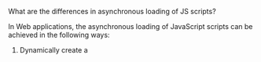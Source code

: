 What are the differences in asynchronous loading of JS scripts?

In Web applications, the asynchronous loading of JavaScript scripts can be achieved in the following ways:

1. Dynamically create a <script> tag and set its src attribute to the URL of the script to be loaded. 
   You can use the onload or onreadystatechange event to check if the script has finished loading.

    const script = document.createElement('script');
    script.src = 'path/to/script.js';
    script.onload = function() {
     // 
    };
    document.body.appendChild(script);


2.  Use the XMLHttpRequest object or the Fetch API to send an asynchronous request. After a successful request,
    parse the response text into JavaScript code, and then use the eval() function or Function() constructor to execute the script.

    const xhr = new XMLHttpRequest();
    xhr.open('GET', 'path/to/script.js');
    xhr.onload = function() {
     const script = document.createElement('script');
     script.textContent = xhr.responseText;
     document.head.appendChild(script);
    };
    xhr.send();

These two methods can be used to implement the asynchronous loading of JavaScript scripts. Compared to synchronous loading, asynchronous loading has the following differences:

1. Asynchronous loading can improve the loading speed and response performance of the page, and avoid the situation that the page is stuck due to JavaScript blocking.

2. Asynchronous loading avoids the blocking caused by loading scripts and allows other resources of the page to load and render faster.

3.Asynchronous loading allows you to flexibly control the loading sequence and the execution time of scripts,
  and dynamically load and unload scripts based on page requirements, thus improving page maintainability and expansibility.


  
